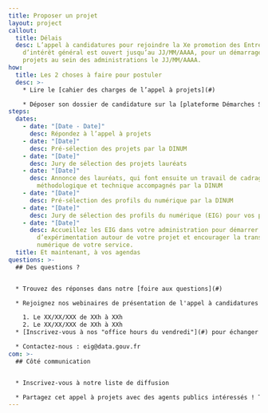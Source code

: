 ```yaml
---
title: Proposer un projet
layout: project
callout:
  title: Délais
  desc: L’appel à candidatures pour rejoindre la Xe promotion des Entrepreneurs
    d’intérêt général est ouvert jusqu’au JJ/MM/AAAA, pour un démarrage des
    projets au sein des administrations le JJ/MM/AAAA.
how:
  title: Les 2 choses à faire pour postuler
  desc: >-
    * Lire le [cahier des charges de l’appel à projets](#)

    * Déposer son dossier de candidature sur la [plateforme Démarches Simplifiées](#) avant le JJ/MM/AAAA, XXhXX, sans oublier de joindre la [fiche détaillée de réponse](#)
steps:
  dates:
    - date: "[Date - Date]"
      desc: Répondez à l’appel à projets
    - date: "[Date]"
      desc: Pré-sélection des projets par la DINUM
    - date: "[Date]"
      desc: Jury de sélection des projets lauréats
    - date: "[Date]"
      desc: Annonce des lauréats, qui font ensuite un travail de cadrage
        méthodologique et technique accompagnés par la DINUM
    - date: "[Date]"
      desc: Pré-sélection des profils du numérique par la DINUM
    - date: "[Date]"
      desc: Jury de sélection des profils du numérique (EIG) pour vos projets
    - date: "[Date]"
      desc: Accueillez les EIG dans votre administration pour démarrer 10 mois
        d’expérimentation autour de votre projet et encourager la transformation
        numérique de votre service.
  title: Et maintenant, à vos agendas
questions: >-
  ## Des questions ?


  * Trouvez des réponses dans notre [foire aux questions](#)

  * Rejoignez nos webinaires de présentation de l'appel à candidatures :

    1. Le XX/XX/XXX de XXh à XXh
    2. Le XX/XX/XXX de XXh à XXh
  * [Inscrivez-vous à nos "office hours du vendredi"](#) pour échanger 20 minutes sur vos projets avant le dépôt de vos candidatures

  * Contactez-nous : eig@data.gouv.fr
com: >-
  ## Côté communication


  * Inscrivez-vous à notre liste de diffusion

  * Partagez cet appel à projets avec des agents publics intéressés ! Télécharger la plaquette
---
```

